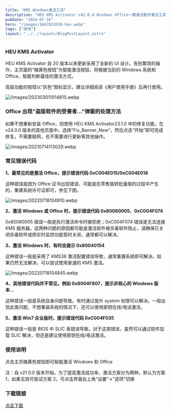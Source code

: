 ```yaml
---
title: "KMS Windows激活工具"
description: "HEU KMS Activator v42.0.4 Windows Office一键激活数字激活工具，支持Office2024"
pubDate: "2024-07-16"
hero: "/images/1667822638-heu.webp"
tags: ["游戏"]
layout: "../../layouts/BlogPostLayout.astro"
---
```


### HEU KMS Activator

HEU KMS Activator 自 20 版本以来更新采用了全新的 UI 设计。告别繁琐的操作，主页面的“橘黄色按钮”为智能激活按钮，将根据当前的 Windows 系统和 Office，智能判断最佳的激活方式。

高级功能的按钮以“灰色”图标显示，建议详细阅读《用户使用手册》后再行使用。

![/images/202303011014815.webp](/images/202303011014815.webp)

### Office 出现"盗版软件的受害者…"弹窗的处理方法

如果不想重新安装 Office，则使用 HEU KMS Activator23.1.0 中的修复功能，在 v24.0.0 版本的其他页面中，选择“Fix_Banner_New”，然后点击“开始”即可完成修复。不需要联网，也不需要进行更新等其他操作。

![/images/20210714113029.webp](/images/20210714113029.webp)

### 常见错误代码

**1、最常见的是激活 Office，提示错误代码 0xC004E015/0xC004E018**

这种错误是因为 Office 证书出现错误，可能是在零售版转批量版的过程中产生的，重建系统许可证即可，参见下图。

![/images/20220718104910.webp](/images/20220718104910.webp)

**2、激活 Windows 或 Office 时，提示错误代码 0x80080005、0xC004F074**

0x80080005 错误一般是执行激活命令时被拒绝；0xC004F074 错误是无法连接 KMS 服务器。这两种问题的原因都可能是激活软件被杀毒软件阻止，请确保已关闭杀毒软件或把实时监控功能暂时关闭，通常都可以解决。

**3、激活 Windows 时，有时会提示 0x80040154**

这种错误一般是采用了 KMS38 激活配置错误导致，通常重置系统即可解决。如果仍然无法解决，可以尝试使用普通的 KMS 激活。

![/images/20220718104845.webp](/images/20220718104845.webp)

**4、其他错误代码并不常见，例如 0x8004F807，提示非核心的 Windows 版本...**

这种错误一般是系统自身问题导致。有时通过提升 system 权限可以解决。一般出现此类问题，不想重装系统的情况下，还可以使用密钥在线/电话激活。

**5、激活 Win7 企业版时，提示错误代码 0xC004F035**

这种错误一般是 BIOS 中 SLIC 表错误导致。对于这类错误，虽然可以通过软件加载 SLIC 解决，但还是建议使用密钥在线/电话激活。

### 使用说明

点击主页橘黄色按钮即可智能激活 Windows 和 Office

注：自 v21.0.0 版本开始，为了提高激活成功率，激活方案分为两种，默认为方案 1，如果无效可尝试方案 2。可点击界面右上角“设置”→"选项"切换

### 下载链接

[点击下载](https://file.xiaobaoku.cc/HEU_KMS_Activator_v42.0.4.7z)
